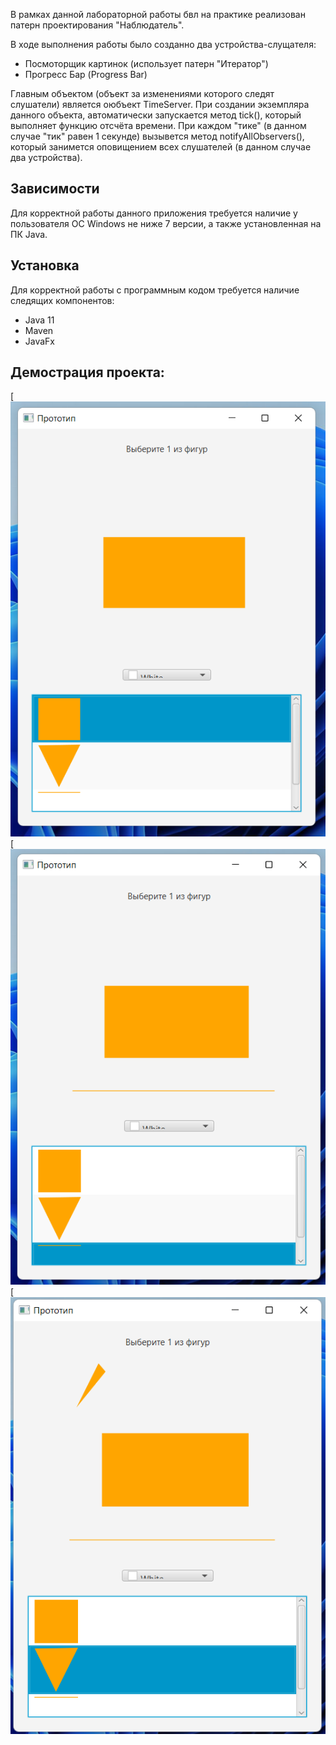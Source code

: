 В рамках данной лабораторной работы бвл на практике реализован патерн проектирования "Наблюдатель".

В ходе выполнения работы было созданно два устройства-слущателя:
- Посмоторщик картинок (использует патерн "Итератор")
- Прогресс Бар (Progress Bar) 

Главным объектом (объект за изменениями которого следят слушатели) является оюбъект TimeServer. При создании экземпляра данного объекта, автоматически запускается метод tiсk(), который выполняет функцию отсчёта времени. При каждом "тике" (в данном случае "тик" равен 1 секунде) вызывется метод notifyAllObservers(), который занимется оповищением всех слушателей (в данном случае два устройства).
## Зависимости
Для корректной работы данного приложения требуется наличие у пользователя ОС Windows не ниже 7 версии, а также установленная на ПК Java.

## Установка
Для корректной работы с программным кодом требуется наличие следящих компонентов:
- Java 11
- Maven
- JavaFx 

## Демострация проекта:
[![Пример 1](imgs/1.jpg)
[![Пример 2](imgs/2.png)
[![Пример 3](imgs/3.png)
